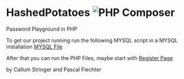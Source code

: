 # HashedPotatoes  ![PHP Composer](https://github.com/cstringer17/HashedPotatoes/workflows/PHP%20Composer/badge.svg)
Password Playground in PHP

To get our project running run the following MYSQL script in a MYSQL installation [MYSQL File](./mysql/userRegisterTable.sql)

After that you can run the PHP Files, maybe start with [Register Page](./pages/register.php)


by Callum Stringer and Pascal Fiechter

